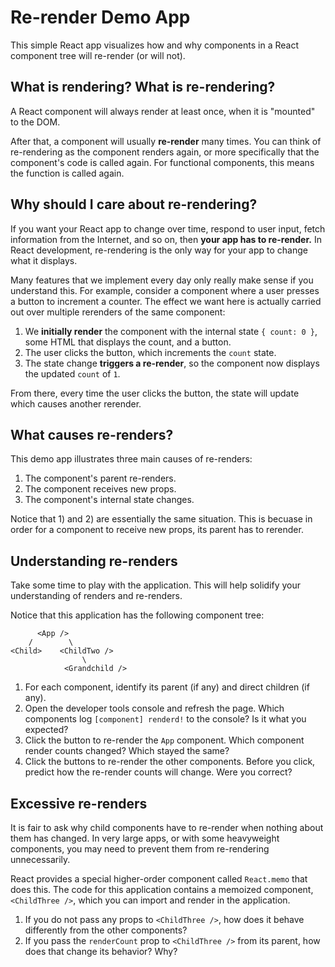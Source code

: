 # Re-render Demo App

This simple React app visualizes how and why components in a React component tree will re-render (or will not).

## What is rendering? What is re-rendering?

A React component will always render at least once, when it is "mounted" to the DOM.

After that, a component will usually **re-render** many times. You can think of re-rendering as the component renders again, or more specifically that the component's code is called again. For functional components, this means the function is called again.

## Why should I care about re-rendering?

If you want your React app to change over time, respond to user input, fetch information from the Internet, and so on, then **your app has to re-render.** In React development, re-rendering is the only way for your app to change what it displays.

Many features that we implement every day only really make sense if you understand this. For example, consider a component where a user presses a button to increment a counter. The effect we want here is actually carried out over multiple rerenders of the same component:

1. We **initially render** the component with the internal state `{ count: 0 }`, some HTML that displays the count, and a button.
1. The user clicks the button, which increments the `count` state.
1. The state change **triggers a re-render**, so the component now displays the updated `count` of `1`.

From there, every time the user clicks the button, the state will update which causes another rerender.

## What causes re-renders?

This demo app illustrates three main causes of re-renders:
1. The component's parent re-renders.
2. The component receives new props.
3. The component's internal state changes.

Notice that 1) and 2) are essentially the same situation. This is becuase in order for a component to receive new props, its parent has to rerender.

## Understanding re-renders

Take some time to play with the application. This will help solidify your understanding of renders and re-renders.

Notice that this application has the following component tree:
```
      <App />
    /        \
<Child>    <ChildTwo />
                \
            <Grandchild />

```
1. For each component, identify its parent (if any) and direct children (if any).
1. Open the developer tools console and refresh the page. Which components log `[component] renderd!` to the console? Is it what you expected?
1. Click the button to re-render the `App` component. Which component render counts changed? Which stayed the same?
1. Click the buttons to re-render the other components. Before you click, predict how the re-render counts will change. Were you correct?

## Excessive re-renders
It is fair to ask why child components have to re-render when nothing about them has changed. In very large apps, or with some heavyweight components, you may need to prevent them from re-rendering unnecessarily.

React provides a special higher-order component called `React.memo` that does this. The code for this application contains a memoized component, `<ChildThree />`, which you can import and render in the application.

1. If you do not pass any props to `<ChildThree />`, how does it behave differently from the other components?
1. If you pass the `renderCount` prop to `<ChildThree />` from its parent, how does that change its behavior? Why?


